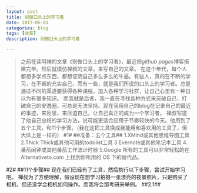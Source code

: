 ```yaml
---
layout: post
title: 别做口头上的学习者
date: 2017-05-01
categories: blog
tags: [效率]
description: 别做口头上的学习者

---
```


>之前在读阿禅的文章《别做口头上的学习者》，最近把*github pages*博客搭建完毕。然后就模仿禅叔的文章，来写自己的文章。
在这个年代，每个人都想多学点东西，都想证明自己多么多么的牛逼。有些人，真的在不断的学习，在不断的充实自己，而有一些，就是我们所说的口头上的学习者。总是通过不同的渠道要获得各种课程，加入各种学习社群，让自己心里有一种自以为有很多知识。
而我就是后者，我一直在寻找各种方式来突破自己，打破自己的安逸圈，可总是无法坚持。现在我用自己的blog在记录自己的最近的事迹，来反思，来压迫自己，让自己真正的成为一个学习者。
禅叔写道了他自己总结的学习方法，说可能更适合应用于节奏较快的今天。他用到了五个工具，和11个步骤。（我在这把工具换成我能用和喜欢用的工具了，但大体上是一样的）
#1#
##准备：五个工具##
>1\.XMind或其他思维导图工具
>2\.Thick Thick或其他可用的todolist工具
>3\.Evernote或其他笔记本工具
>4\.番茄闹钟或其他番茄工作法计时器
>5\.Google
所有的工具可以非常轻松的在Alternativeto.com 上找到你所用的 OS 下的替代品。

#2#
##11个步骤##
现在我们已经有了工具，然后执行以下步骤，尝试开始学习吧。
禅叔为了方便理解，假设现在想学习拍摄一张漂亮的夜景照片，只是购买了相机，但还没学会相机如何操作。而我将会那考研来举例。
##2\.1##

 
